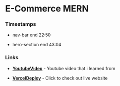 # E-Commerce MERN

### Timestamps

- nav-bar end 22:50

- hero-section end 43:04

### Links

- **[YoutubeVideo](https://youtu.be/y99YgaQjgx4?si=A9SQlce-T_2LmAvP)** - Youtube video that i learned from

- **[VercelDeploy](https://e-commerce-mern-frontend-three.vercel.app/)** - Click to check out live website